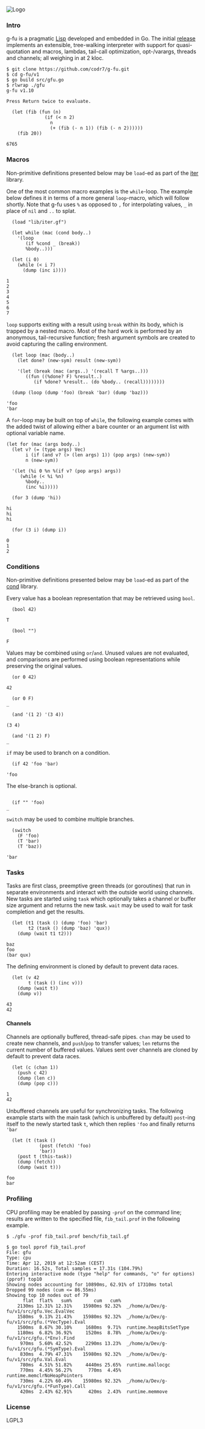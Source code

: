 ![Logo](logo.png)

### Intro
g-fu is a pragmatic [Lisp](https://xkcd.com/297/) developed and embedded in Go. The initial [release](https://github.com/codr7/g-fu/tree/master/v1) implements an extensible, tree-walking interpreter with support for quasi-quotation and macros, lambdas, tail-call optimization, opt-/varargs, threads and channels; all weighing in at 2 kloc.

```
$ git clone https://github.com/codr7/g-fu.git
$ cd g-fu/v1
$ go build src/gfu.go
$ rlwrap ./gfu
g-fu v1.10

Press Return twice to evaluate.

  (let (fib (fun (n)
              (if (< n 2)
                n
                (+ (fib (- n 1)) (fib (- n 2))))))
    (fib 20))

6765
```

### Macros
Non-primitive definitions presented below may be `load`-ed as part of the [iter](https://github.com/codr7/g-fu/blob/master/v1/lib/iter.gf) library.

One of the most common macro examples is the `while`-loop. The example below defines it in terms of a more general `loop`-macro, which will follow shortly. Note that g-fu uses `%` as opposed to `,` for interpolating values, `_` in place of `nil` and `..` to splat.

```
  (load "lib/iter.gf")
```
```
  (let while (mac (cond body..)
    '(loop
       (if %cond _ (break))
       %body..)))
```
```
  (let (i 0)
    (while (< i 7)
      (dump (inc i))))

1
2
3
4
5
6
7
```

`loop` supports exiting with a result using `break` within its body, which is trapped by a nested macro. Most of the hard work is performed by an anonymous, tail-recursive function; fresh argument symbols are created to avoid capturing the calling environment.

```
  (let loop (mac (body..)
    (let done? (new-sym) result (new-sym))
  
    '(let (break (mac (args..) '(recall T %args..)))
       ((fun ((%done? F) %result..)
          (if %done? %result.. (do %body.. (recall))))))))
```
```
  (dump (loop (dump 'foo) (break 'bar) (dump 'baz)))

'foo
'bar
```

A `for`-loop may be built on top of `while`, the following example comes with the added twist of allowing either a bare counter or an argument list with optional variable name.

```
(let for (mac (args body..)
  (let v? (= (type args) Vec)
       i (if (and v? (> (len args) 1)) (pop args) (new-sym))
       n (new-sym))
       
  '(let (%i 0 %n %(if v? (pop args) args))
     (while (< %i %n)
       %body..
       (inc %i)))))
```
```
  (for 3 (dump 'hi))

hi
hi
hi

  (for (3 i) (dump i))

0
1
2
```

### Conditions
Non-primitive definitions presented below may be `load`-ed as part of the [cond](https://github.com/codr7/g-fu/blob/master/v1/lib/cond.gf) library.

Every value has a boolean representation that may be retrieved using `bool`.

```
  (bool 42)

T

  (bool "")

F
```

Values may be combined using `or`/`and`. Unused values are not evaluated, and comparisons are performed using boolean representations while preserving the original values.

```
  (or 0 42)

42

  (or 0 F)
_

  (and '(1 2) '(3 4))

(3 4)

  (and '(1 2) F)
_
```

`if` may be used to branch on a condition.

```
  (if 42 'foo 'bar)

'foo
```

The else-branch is optional.

```

  (if "" 'foo)  
_
```

`switch` may be used to combine multiple branches.

```
  (switch
    (F 'foo)
    (T 'bar)
    (T 'baz))

'bar
```

### Tasks
Tasks are first class, preemptive green threads (or goroutines) that run in separate environments and interact with the outside world using channels. New tasks are started using `task` which optionally takes a channel or buffer size argument and returns the new task. `wait` may be used to wait for task completion and get the results.

```
  (let (t1 (task () (dump 'foo) 'bar)
        t2 (task () (dump 'baz) 'qux))
    (dump (wait t1 t2)))

baz
foo
(bar qux)
```

The defining environment is cloned by default to prevent data races.

```
  (let (v 42
        t (task () (inc v)))
    (dump (wait t))
    (dump v))

43
42
```

#### Channels
Channels are optionally buffered, thread-safe pipes. `chan` may be used to create new channels, and `push`/`pop` to transfer values; `len` returns the current number of buffered values. Values sent over channels are cloned by default to prevent data races.

```
  (let (c (chan 1))
    (push c 42)
    (dump (len c))
    (dump (pop c)))

1
42
```

Unbuffered channels are useful for synchronizing tasks. The following example starts with the main task (which is unbuffered by default) `post`-ing itself to the newly started task `t`, which then replies `'foo` and finally returns `'bar`

```
  (let (t (task ()
            (post (fetch) 'foo)
            'bar))
    (post t (this-task))
    (dump (fetch))
    (dump (wait t)))

foo
bar
```

### Profiling
CPU profiling may be enabled by passing `-prof` on the command line; results are written to the specified file, `fib_tail.prof` in the following example.

```
$ ./gfu -prof fib_tail.prof bench/fib_tail.gf

$ go tool pprof fib_tail.prof
File: gfu
Type: cpu
Time: Apr 12, 2019 at 12:52am (CEST)
Duration: 16.52s, Total samples = 17.31s (104.79%)
Entering interactive mode (type "help" for commands, "o" for options)
(pprof) top10
Showing nodes accounting for 10890ms, 62.91% of 17310ms total
Dropped 99 nodes (cum <= 86.55ms)
Showing top 10 nodes out of 79
      flat  flat%   sum%        cum   cum%
    2130ms 12.31% 12.31%    15980ms 92.32%  _/home/a/Dev/g-fu/v1/src/gfu.Vec.EvalVec
    1580ms  9.13% 21.43%    15980ms 92.32%  _/home/a/Dev/g-fu/v1/src/gfu.(*VecType).Eval
    1500ms  8.67% 30.10%     1680ms  9.71%  runtime.heapBitsSetType
    1180ms  6.82% 36.92%     1520ms  8.78%  _/home/a/Dev/g-fu/v1/src/gfu.(*Env).Find
     970ms  5.60% 42.52%     2290ms 13.23%  _/home/a/Dev/g-fu/v1/src/gfu.(*SymType).Eval
     830ms  4.79% 47.31%    15980ms 92.32%  _/home/a/Dev/g-fu/v1/src/gfu.Val.Eval
     780ms  4.51% 51.82%     4440ms 25.65%  runtime.mallocgc
     770ms  4.45% 56.27%      770ms  4.45%  runtime.memclrNoHeapPointers
     730ms  4.22% 60.49%    15980ms 92.32%  _/home/a/Dev/g-fu/v1/src/gfu.(*FunType).Call
     420ms  2.43% 62.91%      420ms  2.43%  runtime.memmove
```

### License
LGPL3